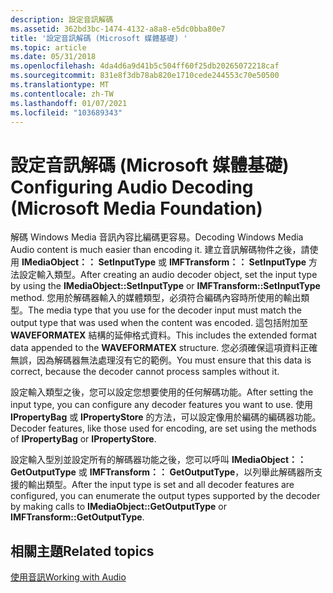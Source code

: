 ```yaml
---
description: 設定音訊解碼
ms.assetid: 362bd3bc-1474-4132-a8a8-e5dc0bba80e7
title: '設定音訊解碼 (Microsoft 媒體基礎) '
ms.topic: article
ms.date: 05/31/2018
ms.openlocfilehash: 4da4d6a9d41b5c504ff60f25db20265072218caf
ms.sourcegitcommit: 831e8f3db78ab820e1710cede244553c70e50500
ms.translationtype: MT
ms.contentlocale: zh-TW
ms.lasthandoff: 01/07/2021
ms.locfileid: "103689343"
---
```

# <a name="configuring-audio-decoding-microsoft-media-foundation"></a><span data-ttu-id="14b5e-103">設定音訊解碼 (Microsoft 媒體基礎) </span><span class="sxs-lookup"><span data-stu-id="14b5e-103">Configuring Audio Decoding (Microsoft Media Foundation)</span></span>

<span data-ttu-id="14b5e-104">解碼 Windows Media 音訊內容比編碼更容易。</span><span class="sxs-lookup"><span data-stu-id="14b5e-104">Decoding Windows Media Audio content is much easier than encoding it.</span></span> <span data-ttu-id="14b5e-105">建立音訊解碼物件之後，請使用 **IMediaObject：： SetInputType** 或 **IMFTransform：： SetInputType** 方法設定輸入類型。</span><span class="sxs-lookup"><span data-stu-id="14b5e-105">After creating an audio decoder object, set the input type by using the **IMediaObject::SetInputType** or **IMFTransform::SetInputType** method.</span></span> <span data-ttu-id="14b5e-106">您用於解碼器輸入的媒體類型，必須符合編碼內容時所使用的輸出類型。</span><span class="sxs-lookup"><span data-stu-id="14b5e-106">The media type that you use for the decoder input must match the output type that was used when the content was encoded.</span></span> <span data-ttu-id="14b5e-107">這包括附加至 **WAVEFORMATEX** 結構的延伸格式資料。</span><span class="sxs-lookup"><span data-stu-id="14b5e-107">This includes the extended format data appended to the **WAVEFORMATEX** structure.</span></span> <span data-ttu-id="14b5e-108">您必須確保這項資料正確無誤，因為解碼器無法處理沒有它的範例。</span><span class="sxs-lookup"><span data-stu-id="14b5e-108">You must ensure that this data is correct, because the decoder cannot process samples without it.</span></span>

<span data-ttu-id="14b5e-109">設定輸入類型之後，您可以設定您想要使用的任何解碼功能。</span><span class="sxs-lookup"><span data-stu-id="14b5e-109">After setting the input type, you can configure any decoder features you want to use.</span></span> <span data-ttu-id="14b5e-110">使用 **IPropertyBag** 或 **IPropertyStore** 的方法，可以設定像用於編碼的編碼器功能。</span><span class="sxs-lookup"><span data-stu-id="14b5e-110">Decoder features, like those used for encoding, are set using the methods of **IPropertyBag** or **IPropertyStore**.</span></span>

<span data-ttu-id="14b5e-111">設定輸入型別並設定所有的解碼器功能之後，您可以呼叫 **IMediaObject：： GetOutputType** 或 **IMFTransform：： GetOutputType**，以列舉此解碼器所支援的輸出類型。</span><span class="sxs-lookup"><span data-stu-id="14b5e-111">After the input type is set and all decoder features are configured, you can enumerate the output types supported by the decoder by making calls to **IMediaObject::GetOutputType** or **IMFTransform::GetOutputType**.</span></span>

## <a name="related-topics"></a><span data-ttu-id="14b5e-112">相關主題</span><span class="sxs-lookup"><span data-stu-id="14b5e-112">Related topics</span></span>

<dl> <dt>

[<span data-ttu-id="14b5e-113">使用音訊</span><span class="sxs-lookup"><span data-stu-id="14b5e-113">Working with Audio</span></span>](workingwithaudio.md)
</dt> </dl>

 

 



